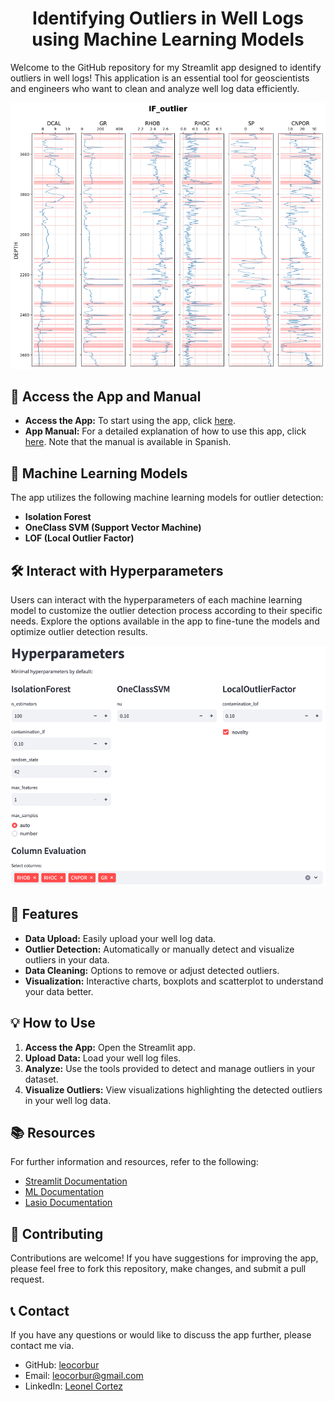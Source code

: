 # <h1 align="center">Identifying Outliers in Well Logs using Machine Learning Models</h1>

Welcome to the GitHub repository for my Streamlit app designed to identify outliers in well logs! This application is an essential tool for geoscientists and engineers who want to clean and analyze well log data efficiently.

<p align=center><img src=./src/well_log.png><p>

## 🔗 Access the App and Manual

- **Access the App:** To start using the app, click [here](https://outlier-detection-well-logs.streamlit.app).
- **App Manual:** For a detailed explanation of how to use this app, click [here](./src/outlier_app.pptx). Note that the manual is available in Spanish.

## 🤖 Machine Learning Models

The app utilizes the following machine learning models for outlier detection:

- **Isolation Forest**
- **OneClass SVM (Support Vector Machine)**
- **LOF (Local Outlier Factor)**

## 🛠️ Interact with Hyperparameters

Users can interact with the hyperparameters of each machine learning model to customize the outlier detection process according to their specific needs. Explore the options available in the app to fine-tune the models and optimize outlier detection results.

<p align=center><img src=./src/hyperparameters.png><p>

## 🚀 Features

- **Data Upload:** Easily upload your well log data.
- **Outlier Detection:** Automatically or manually detect and visualize outliers in your data.
- **Data Cleaning:** Options to remove or adjust detected outliers.
- **Visualization:** Interactive charts, boxplots and scatterplot to understand your data better.

## 💡 How to Use

1. **Access the App:** Open the Streamlit app.
2. **Upload Data:** Load your well log files.
3. **Analyze:** Use the tools provided to detect and manage outliers in your dataset.
4. **Visualize Outliers:** View visualizations highlighting the detected outliers in your well log data.

## 📚 Resources

For further information and resources, refer to the following:
- [Streamlit Documentation](https://docs.streamlit.io/)
- [ML Documentation](https://scikit-learn.org/stable/user_guide.html)
- [Lasio Documentation](https://lasio.readthedocs.io/en/latest/)

## 🤝 Contributing

Contributions are welcome! If you have suggestions for improving the app, please feel free to fork this repository, make changes, and submit a pull request.

## 📞 Contact

If you have any questions or would like to discuss the app further, please contact me via.
  - GitHub: [leocorbur](https://github.com/leocorbur)
  - Email: leocorbur@gmail.com
  - LinkedIn: [Leonel Cortez](https://www.linkedin.com/in/leonelcortez/)

